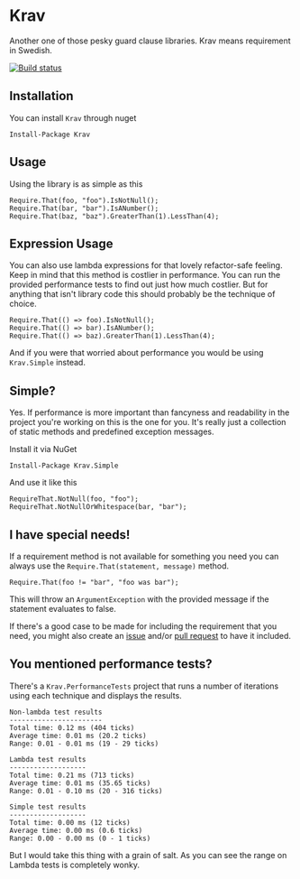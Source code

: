 # Krav

Another one of those pesky guard clause libraries. Krav means requirement in Swedish.


[![Build status](https://ci.appveyor.com/api/projects/status/6856jh3d3imek9t1/branch/master?svg=true)](https://ci.appveyor.com/project/pmacn/krav/branch/master)

## Installation

You can install `Krav` through nuget

    Install-Package Krav


## Usage

Using the library is as simple as this

    Require.That(foo, "foo").IsNotNull();
    Require.That(bar, "bar").IsANumber();
    Require.That(baz, "baz").GreaterThan(1).LessThan(4);

## Expression Usage

You can also use lambda expressions for that lovely refactor-safe feeling. Keep in mind that this method is costlier in performance. You can run the provided performance tests to find out just how much costlier. But for anything that isn't library code this should probably be the technique of choice.

    Require.That(() => foo).IsNotNull();
    Require.That(() => bar).IsANumber();
    Require.That(() => baz).GreaterThan(1).LessThan(4);

And if you were that worried about performance you would be using `Krav.Simple` instead.

## Simple?

Yes. If performance is more important than fancyness and readability in the project you're working on this is the one for you. It's really just a collection of static methods and predefined exception messages.

Install it via NuGet

    Install-Package Krav.Simple

And use it like this

    RequireThat.NotNull(foo, "foo");
    RequireThat.NotNullOrWhitespace(bar, "bar");

## I have special needs!

If a requirement method is not available for something you need you can always use the `Require.That(statement, message)` method.

    Require.That(foo != "bar", "foo was bar");

This will throw an `ArgumentException` with the provided message if the statement evaluates to false.

If there's a good case to be made for including the requirement that you
need, you might also create an [issue](http://github.com/pmacn/Krav/issues)
and/or [pull request](https://github.com/pmacn/Krav/pulls) to have
it included.

## You mentioned performance tests?

There's a `Krav.PerformanceTests` project that runs a number of iterations using each technique and displays the results.

    Non-lambda test results
    -----------------------
    Total time: 0.12 ms (404 ticks)
    Average time: 0.01 ms (20.2 ticks)
    Range: 0.01 - 0.01 ms (19 - 29 ticks)

    Lambda test results
    -------------------
    Total time: 0.21 ms (713 ticks)
    Average time: 0.01 ms (35.65 ticks)
    Range: 0.01 - 0.10 ms (20 - 316 ticks)

    Simple test results
    -------------------
    Total time: 0.00 ms (12 ticks)
    Average time: 0.00 ms (0.6 ticks)
    Range: 0.00 - 0.00 ms (0 - 1 ticks)

But I would take this thing with a grain of salt. As you can see the range on Lambda tests is completely wonky.